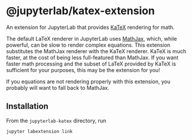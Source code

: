 # @jupyterlab/katex-extension

An extension for JupyterLab that provides [KaTeX](https://khan.github.io/KaTeX/) rendering for math.

The default LaTeX renderer in JupyterLab uses [MathJax](https://www.mathjax.org/),
which, while powerful, can be slow to render complex equations.
This extension substitutes the MathJax renderer with the KaTeX renderer.
KaTeX is much faster, at the cost of being less full-featured than MathJax.
If you want faster math processing and the subset of LaTeX provided by KaTeX is
sufficient for your purposes, this may be the extension for you!

If you equations are not rendering properly with this extension,
you probably will want to fall back to MathJax.

## Installation

From the `jupyterlab-katex` directory, run
```bash
jupyter labextension link
```
